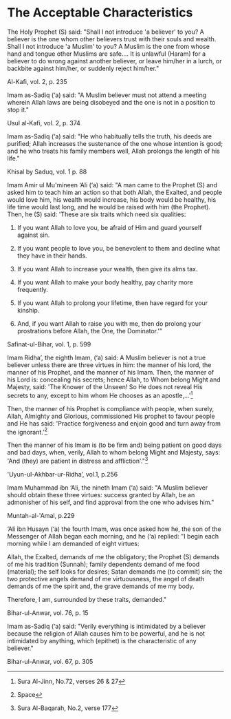 The Acceptable Characteristics
==============================

The Holy Prophet (S) said: "Shall I not introduce 'a believer' to you? A
believer is the one whom other believers trust with their souls and
wealth. Shall I not introduce 'a Muslim' to you? A Muslim is the one
from whose hand and tongue other Muslims are safe.... It is unlawful
(Haram) for a believer to do wrong against another believer, or leave
him/her in a lurch, or backbite against him/her, or suddenly reject
him/her."

Al-Kafi, vol. 2, p. 235

Imam as-Sadiq (‘a) said: "A Muslim believer must not attend a meeting
wherein Allah laws are being disobeyed and the one is not in a position
to stop it."

Usul al-Kafi, vol. 2, p. 374

Imam as-Sadiq (‘a) said: "He who habitually tells the truth, his deeds
are purified; Allah increases the sustenance of the one whose intention
is good; and he who treats his family members well, Allah prolongs the
length of his life."

Khisal by Saduq, vol. 1 p. 88

Imam Amir ul Mu'mineen ‘Ali (‘a) said: "A man came to the Prophet (S)
and asked him to teach him an action so that both Allah, the Exalted,
and people would love him, his wealth would increase, his body would be
healthy, his life time would last long, and he would be raised with him
(the Prophet). Then, he (S) said: 'These are six traits which need six
qualities:

1. If you want Allah to love you, be afraid of Him and guard yourself
against sin.

2. If you want people to love you, be benevolent to them and decline
what they have in their hands.

3. If you want Allah to increase your wealth, then give its alms tax.

4. If you want Allah to make your body healthy, pay charity more
frequently.

5. If you want Allah to prolong your lifetime, then have regard for your
kinship.

6. And, if you want Allah to raise you with me, then do prolong your
prostrations before Allah, the One, the Dominator.'"

Safinat-ul-Bihar, vol. 1, p. 599

Imam Ridha’, the eighth Imam, (‘a) said: A Muslim believer is not a true
believer unless there are three virtues in him: the manner of his lord,
the manner of his Prophet, and the manner of his Imam. Then, the manner
of his Lord is: concealing his secrets; hence Allah, to Whom belong
Might and Majesty, said: 'The Knower of the Unseen! So He does not
reveal His secrets to any, except to him whom He chooses as an
apostle,...'[^1]

Then, the manner of his Prophet is compliance with people, when surely,
Allah, Almighty and Glorious, commissioned His prophet to favour people
and He has said: 'Practice forgiveness and enjoin good and turn away
from the ignorant.’[^2]

Then the manner of his Imam is (to be firm and) being patient on good
days and bad days, when, verily, Allah to whom belong Might and Majesty,
says: 'And (they) are patient in distress and affliction'."[^3]

'Uyun-ul-Akhbar-ur-Ridha’, vol.1, p.256

Imam Muhammad ibn ‘Ali, the nineth Imam (‘a) said: "A Muslim believer
should obtain these three virtues: success granted by Allah, be an
admonisher of his self, and find approval from the one who advises him."

Muntah-al-'Amal, p.229

‘Ali ibn Husayn (‘a) the fourth Imam, was once asked how he, the son of
the Messenger of Allah began each morning, and he (‘a) replied: "I begin
each morning while I am demanded of eight virtues:

Allah, the Exalted, demands of me the obligatory; the Prophet (S)
demands of me his tradition (Sunnah); family dependents demand of me
food (material); the self looks for desires; Satan demands me (to
commit) sin; the two protective angels demand of me virtuousness, the
angel of death demands of me the spirit and, the grave demands of me my
body.

Therefore, I am, surrounded by these traits, demanded."

Bihar-ul-Anwar, vol. 76, p. 15

Imam as-Sadiq (‘a) said: "Verily everything is intimidated by a believer
because the religion of Allah causes him to be powerful, and he is not
intimidated by anything, which (epithet) is the characteristic of any
believer."

Bihar-ul-Anwar, vol. 67, p. 305

[^1]: Sura Al-Jinn, No.72, verses 26 & 27

[^2]: Space

[^3]: Sura Al-Baqarah, No.2, verse 177


